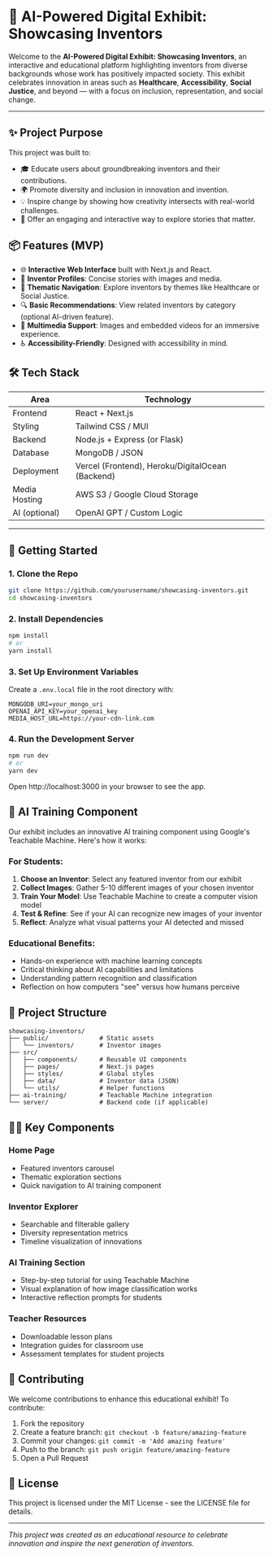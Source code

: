# 🌟 AI-Powered Digital Exhibit: Showcasing Inventors
Welcome to the **AI-Powered Digital Exhibit: Showcasing Inventors**, an interactive and educational platform highlighting inventors from diverse backgrounds whose work has positively impacted society. This exhibit celebrates innovation in areas such as **Healthcare**, **Accessibility**, **Social Justice**, and beyond — with a focus on inclusion, representation, and social change.

---

## ✨ Project Purpose
This project was built to:
- 🎓 Educate users about groundbreaking inventors and their contributions.
- 🌍 Promote diversity and inclusion in innovation and invention.
- 💡 Inspire change by showing how creativity intersects with real-world challenges.
- 🧭 Offer an engaging and interactive way to explore stories that matter.

## 📦 Features (MVP)
- 🌐 **Interactive Web Interface** built with Next.js and React.
- 📁 **Inventor Profiles**: Concise stories with images and media.
- 📂 **Thematic Navigation**: Explore inventors by themes like Healthcare or Social Justice.
- 🔍 **Basic Recommendations**: View related inventors by category (optional AI-driven feature).
- 🎥 **Multimedia Support**: Images and embedded videos for an immersive experience.
- ♿ **Accessibility-Friendly**: Designed with accessibility in mind.

## 🛠 Tech Stack
| Area         | Technology           |
|--------------|----------------------|
| Frontend     | React + Next.js      |
| Styling      | Tailwind CSS / MUI   |
| Backend      | Node.js + Express (or Flask) |
| Database     | MongoDB / JSON       |
| Deployment   | Vercel (Frontend), Heroku/DigitalOcean (Backend) |
| Media Hosting| AWS S3 / Google Cloud Storage |
| AI (optional)| OpenAI GPT / Custom Logic |

---

## 🚀 Getting Started
### 1. Clone the Repo
```bash
git clone https://github.com/yourusername/showcasing-inventors.git
cd showcasing-inventors
```

### 2. Install Dependencies
```bash
npm install
# or
yarn install
```

### 3. Set Up Environment Variables
Create a `.env.local` file in the root directory with:
```
MONGODB_URI=your_mongo_uri
OPENAI_API_KEY=your_openai_key
MEDIA_HOST_URL=https://your-cdn-link.com
```

### 4. Run the Development Server
```bash
npm run dev
# or
yarn dev
```

Open http://localhost:3000 in your browser to see the app.

## 📱 AI Training Component

Our exhibit includes an innovative AI training component using Google's Teachable Machine. Here's how it works:

### For Students:
1. **Choose an Inventor**: Select any featured inventor from our exhibit
2. **Collect Images**: Gather 5-10 different images of your chosen inventor
3. **Train Your Model**: Use Teachable Machine to create a computer vision model
4. **Test & Refine**: See if your AI can recognize new images of your inventor
5. **Reflect**: Analyze what visual patterns your AI detected and missed

### Educational Benefits:
- Hands-on experience with machine learning concepts
- Critical thinking about AI capabilities and limitations
- Understanding pattern recognition and classification
- Reflection on how computers "see" versus how humans perceive

## 🔄 Project Structure

```
showcasing-inventors/
├── public/              # Static assets
│   └── inventors/       # Inventor images
├── src/
│   ├── components/      # Reusable UI components
│   ├── pages/           # Next.js pages
│   ├── styles/          # Global styles
│   ├── data/            # Inventor data (JSON)
│   └── utils/           # Helper functions
├── ai-training/         # Teachable Machine integration
└── server/              # Backend code (if applicable)
```

## 👩‍💻 Key Components

### Home Page
- Featured inventors carousel
- Thematic exploration sections
- Quick navigation to AI training component

### Inventor Explorer
- Searchable and filterable gallery
- Diversity representation metrics
- Timeline visualization of innovations

### AI Training Section
- Step-by-step tutorial for using Teachable Machine
- Visual explanation of how image classification works
- Interactive reflection prompts for students

### Teacher Resources
- Downloadable lesson plans
- Integration guides for classroom use
- Assessment templates for student projects

## 🤝 Contributing

We welcome contributions to enhance this educational exhibit! To contribute:

1. Fork the repository
2. Create a feature branch: `git checkout -b feature/amazing-feature`
3. Commit your changes: `git commit -m 'Add amazing feature'`
4. Push to the branch: `git push origin feature/amazing-feature`
5. Open a Pull Request


## 📄 License

This project is licensed under the MIT License - see the LICENSE file for details.



---

*This project was created as an educational resource to celebrate innovation and inspire the next generation of inventors.*
